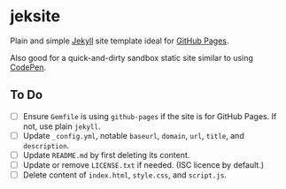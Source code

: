 jeksite
=======

Plain and simple [Jekyll](https://jekyllrb.com) site template ideal for [GitHub Pages](https://pages.github.com).

Also good for a quick-and-dirty sandbox static site similar to using [CodePen](https://codepen.io).

## To Do

- [ ] Ensure `Gemfile` is using `github-pages` if the site is for GitHub Pages. If not, use plain `jekyll`.
- [ ] Update `_config.yml`, notable `baseurl`, `domain`, `url`, `title`, and `description`.
- [ ] Update `README.md` by first deleting its content.
- [ ] Update or remove `LICENSE.txt` if needed. (ISC licence by default.)
- [ ] Delete content of `index.html`, `style.css`, and `script.js`.
